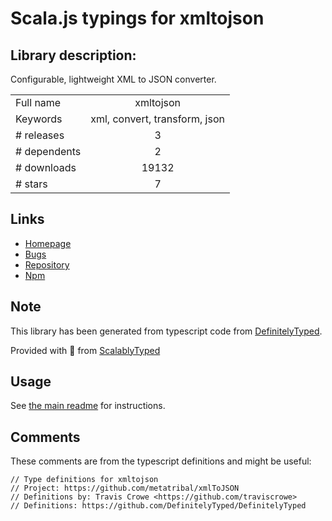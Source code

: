 
# Scala.js typings for xmltojson


## Library description:
Configurable, lightweight XML to JSON converter.

|                    |                 |
| ------------------ | :-------------: |
| Full name          | xmltojson |
| Keywords           | xml, convert, transform, json |
| # releases         | 3 |
| # dependents       | 2 |
| # downloads        | 19132 |
| # stars            | 7 |

## Links
- [Homepage](https://github.com/metatribal/xmlToJSON)
- [Bugs](https://github.com/metatribal/xmlToJSON/issues)
- [Repository](https://github.com/metatribal/xmlToJSON)
- [Npm](https://www.npmjs.com/package/xmltojson)
    


## Note
This library has been generated from typescript code from [DefinitelyTyped](https://definitelytyped.org).

Provided with :purple_heart: from [ScalablyTyped](https://github.com/oyvindberg/ScalablyTyped)

## Usage
See [the main readme](../../readme.md) for instructions.

## Comments

These comments are from the typescript definitions and might be useful:
```
// Type definitions for xmltojson
// Project: https://github.com/metatribal/xmlToJSON
// Definitions by: Travis Crowe <https://github.com/traviscrowe>
// Definitions: https://github.com/DefinitelyTyped/DefinitelyTyped

```

